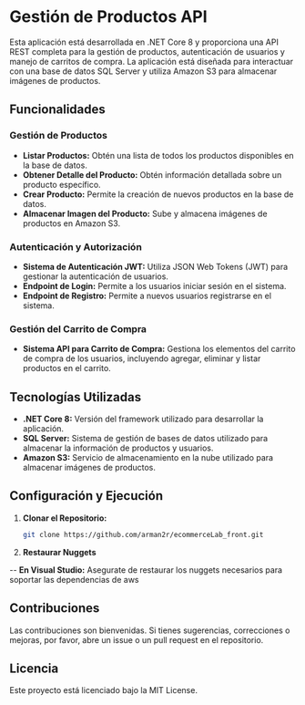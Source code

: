 # Gestión de Productos API

Esta aplicación está desarrollada en .NET Core 8 y proporciona una API REST completa para la gestión de productos, autenticación de usuarios y manejo de carritos de compra. La aplicación está diseñada para interactuar con una base de datos SQL Server y utiliza Amazon S3 para almacenar imágenes de productos.

## Funcionalidades

### Gestión de Productos

- **Listar Productos:** Obtén una lista de todos los productos disponibles en la base de datos.
- **Obtener Detalle del Producto:** Obtén información detallada sobre un producto específico.
- **Crear Producto:** Permite la creación de nuevos productos en la base de datos.
- **Almacenar Imagen del Producto:** Sube y almacena imágenes de productos en Amazon S3.

### Autenticación y Autorización

- **Sistema de Autenticación JWT:** Utiliza JSON Web Tokens (JWT) para gestionar la autenticación de usuarios.
- **Endpoint de Login:** Permite a los usuarios iniciar sesión en el sistema.
- **Endpoint de Registro:** Permite a nuevos usuarios registrarse en el sistema.

### Gestión del Carrito de Compra

- **Sistema API para Carrito de Compra:** Gestiona los elementos del carrito de compra de los usuarios, incluyendo agregar, eliminar y listar productos en el carrito.

## Tecnologías Utilizadas

- **.NET Core 8:** Versión del framework utilizado para desarrollar la aplicación.
- **SQL Server:** Sistema de gestión de bases de datos utilizado para almacenar la información de productos y usuarios.
- **Amazon S3:** Servicio de almacenamiento en la nube utilizado para almacenar imágenes de productos.

## Configuración y Ejecución

1. **Clonar el Repositorio:**

   ```bash
   git clone https://github.com/arman2r/ecommerceLab_front.git
2. **Restaurar Nuggets**

-- **En Visual Studio:** Asegurate de restaurar los nuggets necesarios para soportar las dependencias de aws
   
## Contribuciones

Las contribuciones son bienvenidas. Si tienes sugerencias, correcciones o mejoras, por favor, abre un issue o un pull request en el repositorio.

## Licencia

Este proyecto está licenciado bajo la MIT License.
